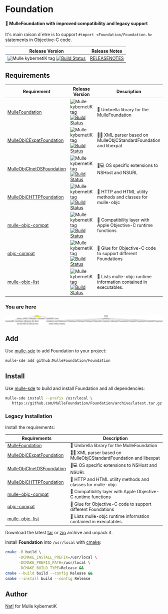 # Foundation

#### 💍 MulleFoundation with improved compatibility and legacy support

It's main raison d´etre is to support `#import <Foundation/Foundation.h>`
statements in Objective-C code.



| Release Version                                       | Release Notes
|-------------------------------------------------------|--------------
| ![Mulle kybernetiK tag](https://img.shields.io/github/tag/MulleFoundation/Foundation.svg) [![Build Status](https://github.com/MulleFoundation/Foundation/workflows/CI/badge.svg)](//github.com/MulleFoundation/Foundation/actions) | [RELEASENOTES](RELEASENOTES.md) |






## Requirements

|   Requirement         | Release Version  | Description
|-----------------------|------------------|---------------
| [MulleFoundation](https://github.com/MulleFoundation/MulleFoundation) | ![Mulle kybernetiK tag](https://img.shields.io/github/tag/MulleFoundation/MulleFoundation.svg) [![Build Status](https://github.com/MulleFoundation/MulleFoundation/workflows/CI/badge.svg?branch=release)](https://github.com/MulleFoundation/MulleFoundation/actions/workflows/mulle-sde-ci.yml) | 💍 Umbrella library for the MulleFoundation
| [MulleObjCExpatFoundation](https://github.com/MulleFoundation/MulleObjCExpatFoundation) | ![Mulle kybernetiK tag](https://img.shields.io/github/tag/MulleFoundation/MulleObjCExpatFoundation.svg) [![Build Status](https://github.com/MulleFoundation/MulleObjCExpatFoundation/workflows/CI/badge.svg?branch=release)](https://github.com/MulleFoundation/MulleObjCExpatFoundation/actions/workflows/mulle-sde-ci.yml) | 👴🏼 XML parser based on MulleObjCStandardFoundation and libexpat
| [MulleObjCInetOSFoundation](https://github.com/MulleFoundation/MulleObjCInetOSFoundation) | ![Mulle kybernetiK tag](https://img.shields.io/github/tag/MulleFoundation/MulleObjCInetOSFoundation.svg) [![Build Status](https://github.com/MulleFoundation/MulleObjCInetOSFoundation/workflows/CI/badge.svg?branch=release)](https://github.com/MulleFoundation/MulleObjCInetOSFoundation/actions/workflows/mulle-sde-ci.yml) | 📠💻 OS specific extensions to NSHost and NSURL
| [MulleObjCHTTPFoundation](https://github.com/MulleWeb/MulleObjCHTTPFoundation) | ![Mulle kybernetiK tag](https://img.shields.io/github/tag/MulleWeb/MulleObjCHTTPFoundation.svg) [![Build Status](https://github.com/MulleWeb/MulleObjCHTTPFoundation/workflows/CI/badge.svg?branch=release)](https://github.com/MulleWeb/MulleObjCHTTPFoundation/actions/workflows/mulle-sde-ci.yml) | 🎫 HTTP and HTML utility methods and classes for mulle-objc
| [mulle-objc-compat](https://github.com/mulle-objc/mulle-objc-compat) | ![Mulle kybernetiK tag](https://img.shields.io/github/tag/mulle-objc/mulle-objc-compat.svg) [![Build Status](https://github.com/mulle-objc/mulle-objc-compat/workflows/CI/badge.svg?branch=release)](https://github.com/mulle-objc/mulle-objc-compat/actions/workflows/mulle-sde-ci.yml) | 🍏 Compatibility layer with Apple Objective-C runtime functions
| [objc-compat](https://github.com/MulleFoundation/objc-compat) | ![Mulle kybernetiK tag](https://img.shields.io/github/tag/MulleFoundation/objc-compat.svg) [![Build Status](https://github.com/MulleFoundation/objc-compat/workflows/CI/badge.svg?branch=release)](https://github.com/MulleFoundation/objc-compat/actions/workflows/mulle-sde-ci.yml) | 🔗 Glue for Objective-C code to support different Foundations
| [mulle-objc-list](https://github.com/mulle-objc/mulle-objc-list) | ![Mulle kybernetiK tag](https://img.shields.io/github/tag/mulle-objc/mulle-objc-list.svg) [![Build Status](https://github.com/mulle-objc/mulle-objc-list/workflows/CI/badge.svg?branch=release)](https://github.com/mulle-objc/mulle-objc-list/actions/workflows/mulle-sde-ci.yml) | 📒 Lists mulle-objc runtime information contained in executables.

### You are here

![Overview](overview.dot.svg)

## Add

Use [mulle-sde](//github.com/mulle-sde) to add Foundation to your project:

``` sh
mulle-sde add github:MulleFoundation/Foundation
```

## Install

Use [mulle-sde](//github.com/mulle-sde) to build and install Foundation and all dependencies:

``` sh
mulle-sde install --prefix /usr/local \
   https://github.com/MulleFoundation/Foundation/archive/latest.tar.gz
```

### Legacy Installation

Install the requirements:

| Requirements                                 | Description
|----------------------------------------------|-----------------------
| [MulleFoundation](https://github.com/MulleFoundation/MulleFoundation)             | 💍 Umbrella library for the MulleFoundation
| [MulleObjCExpatFoundation](https://github.com/MulleFoundation/MulleObjCExpatFoundation)             | 👴🏼 XML parser based on MulleObjCStandardFoundation and libexpat
| [MulleObjCInetOSFoundation](https://github.com/MulleFoundation/MulleObjCInetOSFoundation)             | 📠💻 OS specific extensions to NSHost and NSURL
| [MulleObjCHTTPFoundation](https://github.com/MulleWeb/MulleObjCHTTPFoundation)             | 🎫 HTTP and HTML utility methods and classes for mulle-objc
| [mulle-objc-compat](https://github.com/mulle-objc/mulle-objc-compat)             | 🍏 Compatibility layer with Apple Objective-C runtime functions
| [objc-compat](https://github.com/MulleFoundation/objc-compat)             | 🔗 Glue for Objective-C code to support different Foundations
| [mulle-objc-list](https://github.com/mulle-objc/mulle-objc-list)             | 📒 Lists mulle-objc runtime information contained in executables.

Download the latest [tar](https://github.com/MulleFoundation/Foundation/archive/refs/tags/latest.tar.gz) or [zip](https://github.com/MulleFoundation/Foundation/archive/refs/tags/latest.zip) archive and unpack it.

Install **Foundation** into `/usr/local` with [cmake](https://cmake.org):

``` sh
cmake -B build \
      -DCMAKE_INSTALL_PREFIX=/usr/local \
      -DCMAKE_PREFIX_PATH=/usr/local \
      -DCMAKE_BUILD_TYPE=Release &&
cmake --build build --config Release &&
cmake --install build --config Release
```

## Author

[Nat!](https://mulle-kybernetik.com/weblog) for Mulle kybernetiK  


